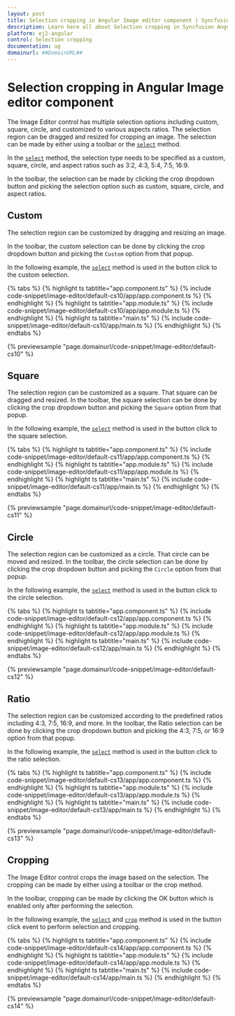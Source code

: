 ```yaml
---
layout: post
title: Selection cropping in Angular Image editor component | Syncfusion
description: Learn here all about Selection cropping in Syncfusion Angular Image editor component of Syncfusion Essential JS 2 and more.
platform: ej2-angular
control: Selection cropping 
documentation: ug
domainurl: ##DomainURL##
---
```


# Selection cropping in Angular Image editor component

The Image Editor control has multiple selection options including custom, square, circle, and customized to various aspects ratios. The selection region can be dragged and resized for cropping an image. The selection can be made by either using a toolbar or the [`select`](https://ej2.syncfusion.com/angular/documentation/api/image-editor/#select) method.  

In the [`select`](https://ej2.syncfusion.com/angular/documentation/api/image-editor/#select) method, the selection type needs to be specified as a custom, square, circle, and aspect ratios such as 3:2, 4:3, 5:4, 7:5, 16:9.

In the toolbar, the selection can be made by clicking the crop dropdown button and picking the selection option such as custom, square, circle, and aspect ratios.

## Custom

The selection region can be customized by dragging and resizing an image.

In the toolbar, the custom selection can be done by clicking the crop dropdown button and picking the `Custom` option from that popup.

In the following example, the [`select`](https://ej2.syncfusion.com/angular/documentation/api/image-editor/#select) method is used in the button click to the custom selection.

{% tabs %}
{% highlight ts tabtitle="app.component.ts" %}
{% include code-snippet/image-editor/default-cs10/app/app.component.ts %}
{% endhighlight %}
{% highlight ts tabtitle="app.module.ts" %}
{% include code-snippet/image-editor/default-cs10/app/app.module.ts %}
{% endhighlight %}
{% highlight ts tabtitle="main.ts" %}
{% include code-snippet/image-editor/default-cs10/app/main.ts %}
{% endhighlight %}
{% endtabs %}
  
{% previewsample "page.domainurl/code-snippet/image-editor/default-cs10" %}

## Square

The selection region can be customized as a square. That square can be dragged and resized. In the toolbar, the square selection can be done by clicking the crop dropdown button and picking the `Square` option from that popup.

In the following example, the [`select`](https://ej2.syncfusion.com/angular/documentation/api/image-editor/#select) method is used in the button click to the square selection.  

{% tabs %}
{% highlight ts tabtitle="app.component.ts" %}
{% include code-snippet/image-editor/default-cs11/app/app.component.ts %}
{% endhighlight %}
{% highlight ts tabtitle="app.module.ts" %}
{% include code-snippet/image-editor/default-cs11/app/app.module.ts %}
{% endhighlight %}
{% highlight ts tabtitle="main.ts" %}
{% include code-snippet/image-editor/default-cs11/app/main.ts %}
{% endhighlight %}
{% endtabs %}
  
{% previewsample "page.domainurl/code-snippet/image-editor/default-cs11" %}

## Circle

The selection region can be customized as a circle. That circle can be moved and resized. In the toolbar, the circle selection can be done by clicking the crop dropdown button and picking the `Circle` option from that popup.

In the following example, the [`select`](https://ej2.syncfusion.com/angular/documentation/api/image-editor/#select) method is used in the button click to the circle selection.

{% tabs %}
{% highlight ts tabtitle="app.component.ts" %}
{% include code-snippet/image-editor/default-cs12/app/app.component.ts %}
{% endhighlight %}
{% highlight ts tabtitle="app.module.ts" %}
{% include code-snippet/image-editor/default-cs12/app/app.module.ts %}
{% endhighlight %}
{% highlight ts tabtitle="main.ts" %}
{% include code-snippet/image-editor/default-cs12/app/main.ts %}
{% endhighlight %}
{% endtabs %}
  
{% previewsample "page.domainurl/code-snippet/image-editor/default-cs12" %}

## Ratio

The selection region can be customized according to the predefined ratios including 4:3, 7:5, 16:9, and more. In the toolbar, the Ratio selection can be done by clicking the crop dropdown button and picking the 4:3, 7:5, or 16:9 option from that popup.

In the following example, the [`select`](https://ej2.syncfusion.com/angular/documentation/api/image-editor/#select) method is used in the button click to the ratio selection.

{% tabs %}
{% highlight ts tabtitle="app.component.ts" %}
{% include code-snippet/image-editor/default-cs13/app/app.component.ts %}
{% endhighlight %}
{% highlight ts tabtitle="app.module.ts" %}
{% include code-snippet/image-editor/default-cs13/app/app.module.ts %}
{% endhighlight %}
{% highlight ts tabtitle="main.ts" %}
{% include code-snippet/image-editor/default-cs13/app/main.ts %}
{% endhighlight %}
{% endtabs %}
  
{% previewsample "page.domainurl/code-snippet/image-editor/default-cs13" %}

## Cropping

The Image Editor control crops the image based on the selection. The cropping can be made by either using a toolbar or the crop method.

In the toolbar, cropping can be made by clicking the OK button which is enabled only after performing the selection.

In the following example, the [`select`](https://ej2.syncfusion.com/angular/documentation/api/image-editor/#select) and [`crop`](https://ej2.syncfusion.com/angular/documentation/api/image-editor/#crop) method is used in the button click event to perform selection and cropping.

{% tabs %}
{% highlight ts tabtitle="app.component.ts" %}
{% include code-snippet/image-editor/default-cs14/app/app.component.ts %}
{% endhighlight %}
{% highlight ts tabtitle="app.module.ts" %}
{% include code-snippet/image-editor/default-cs14/app/app.module.ts %}
{% endhighlight %}
{% highlight ts tabtitle="main.ts" %}
{% include code-snippet/image-editor/default-cs14/app/main.ts %}
{% endhighlight %}
{% endtabs %}
  
{% previewsample "page.domainurl/code-snippet/image-editor/default-cs14" %}
